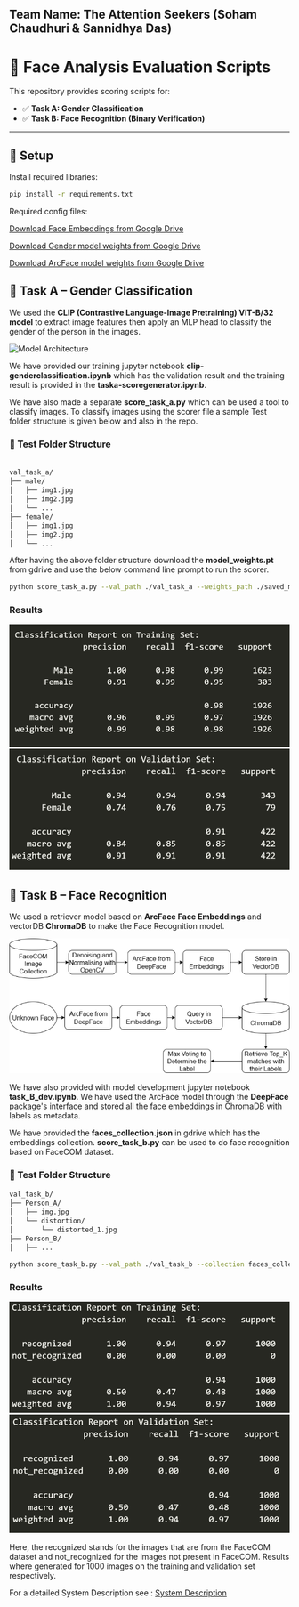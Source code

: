 ## Team Name: The Attention Seekers (Soham Chaudhuri & Sannidhya Das)

# 🧪 Face Analysis Evaluation Scripts

This repository provides scoring scripts for:

- ✅ **Task A: Gender Classification**
- ✅ **Task B: Face Recognition (Binary Verification)**

---

## 🔧 Setup

Install required libraries:

```bash
pip install -r requirements.txt
```

Required config files:

[Download Face Embeddings from Google Drive](https://drive.google.com/file/d/1ObtkkYKOJGIJucQQTOQF7R_G9tOU7NLz/view?usp=sharing)

[Download Gender model weights from Google Drive](https://drive.google.com/file/d/10WenJR1PqJGp_stcZkEERY7AxE1v231f/view?usp=sharing)

[Download ArcFace model weights from Google Drive](https://drive.google.com/file/d/1p7LM_NhbGcf6eff-2pdmuZn83nIx7XSs/view?usp=sharing)



## 🧠 Task A – Gender Classification

We used the **CLIP (Contrastive Language-Image Pretraining) ViT-B/32 model** to extract image features then apply an MLP head to classify the gender of the person in the images.

![Model Architecture](assets/CLIP_Gender_Classification.png)

We have provided our training jupyter notebook **clip-genderclassification.ipynb** which has the validation result and the training result is provided in the **taska-scoregenerator.ipynb**.

We have also made a separate **score_task_a.py** which can be used a tool to classify images. To classify images using the scorer file a sample Test folder structure is given below and also in the repo.

### 📁 Test Folder Structure
```

val_task_a/
├── male/
│   ├── img1.jpg
│   ├── img2.jpg
│   └── ...
├── female/
│   ├── img1.jpg
│   ├── img2.jpg
│   └── ...

```
After having the above folder structure download the **model_weights.pt** from gdrive and use the below command line prompt to run the scorer.

```bash
python score_task_a.py --val_path ./val_task_a --weights_path ./saved_model/model_weights.pt
```

### Results
![Task A Training Result](assets/task_a_train.png)
![Task A Validation Result](assets/task_a_val.png)

## 🧠 Task B – Face Recognition

We used a retriever model based on **ArcFace Face Embeddings** and vectorDB **ChromaDB** to make the Face Recognition model.

![Model Architecture](assets/task_b_2.drawio.png)

We have also provided with model development jupyter notebook **task_B_dev.ipynb**. We have used the ArcFace model through the **DeepFace** package's interface and stored all the face embeddings in ChromaDB with labels as metadata.

We have provided the **faces_collection.json** in gdrive which has the embeddings collection. **score_task_b.py** can be used to do face recognition based on FaceCOM dataset.


### 📁 Test Folder Structure

```
val_task_b/
├── Person_A/
│   ├── img.jpg
│   └── distortion/
│       └── distorted_1.jpg
├── Person_B/
│   ├── ...
```

```bash
python score_task_b.py --val_path ./val_task_b --collection faces_collection.json
```

### Results
![Task B Training Result](assets/task_b_train.png)
![Task B Validation Result](assets/task_b_val.png)


Here, the recognized stands for the images that are from the FaceCOM dataset and not_recognized for the images not present in FaceCOM. Results where generated for 1000 images on the training and validation set respectively.


For a detailed System Description see : [System Description](assets/The_Attention_Seekers.pdf)
